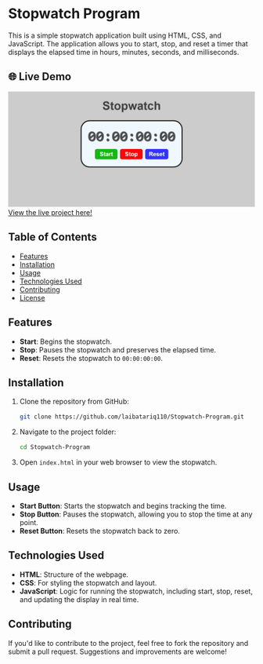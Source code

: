 # Stopwatch Program

This is a simple stopwatch application built using HTML, CSS, and JavaScript. The application allows you to start, stop, and reset a timer that displays the elapsed time in hours, minutes, seconds, and milliseconds.


## 🌐 Live Demo
![Stopwatch Program Screenshot](stopwatch.png)
[View the live project here!](https://laibatariq110.github.io/Stopwatch-Program)

## Table of Contents

- [Features](#features)
- [Installation](#installation)
- [Usage](#usage)
- [Technologies Used](#technologies-used)
- [Contributing](#contributing)
- [License](#license)

## Features

- **Start**: Begins the stopwatch.
- **Stop**: Pauses the stopwatch and preserves the elapsed time.
- **Reset**: Resets the stopwatch to `00:00:00:00`.

## Installation

1. Clone the repository from GitHub:

    ```bash
    git clone https://github.com/laibatariq110/Stopwatch-Program.git
    ```

2. Navigate to the project folder:

    ```bash
    cd Stopwatch-Program
    ```

3. Open `index.html` in your web browser to view the stopwatch.

## Usage

- **Start Button**: Starts the stopwatch and begins tracking the time.
- **Stop Button**: Pauses the stopwatch, allowing you to stop the time at any point.
- **Reset Button**: Resets the stopwatch back to zero.

## Technologies Used

- **HTML**: Structure of the webpage.
- **CSS**: For styling the stopwatch and layout.
- **JavaScript**: Logic for running the stopwatch, including start, stop, reset, and updating the display in real time.

## Contributing

If you'd like to contribute to the project, feel free to fork the repository and submit a pull request. Suggestions and improvements are welcome!
